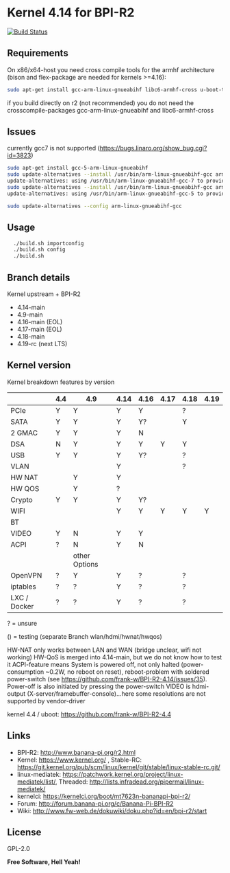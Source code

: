 # Kernel 4.14 for BPI-R2

[![Build Status](https://travis-ci.com/frank-w/BPI-R2-4.14.svg?branch=4.14-main)](https://travis-ci.com/frank-w/BPI-R2-4.14?branch=4.14-main)

## Requirements

On x86/x64-host you need cross compile tools for the armhf architecture (bison and flex-package are needed for kernels >=4.16):
```sh
sudo apt-get install gcc-arm-linux-gnueabihf libc6-armhf-cross u-boot-tools bc make gcc libc6-dev libncurses5-dev libssl-dev bison flex
```
if you build directly on r2 (not recommended) you do not need the crosscompile-packages gcc-arm-linux-gnueabihf and libc6-armhf-cross

## Issues
currently gcc7 is not supported (https://bugs.linaro.org/show_bug.cgi?id=3823)
```sh
sudo apt-get install gcc-5-arm-linux-gnueabihf
sudo update-alternatives --install /usr/bin/arm-linux-gnueabihf-gcc arm-linux-gnueabihf-gcc /usr/bin/arm-linux-gnueabihf-gcc-7  50
update-alternatives: using /usr/bin/arm-linux-gnueabihf-gcc-7 to provide /usr/bin/arm-linux-gnueabihf-gcc (arm-linux-gnueabihf-gcc) in auto mode
sudo update-alternatives --install /usr/bin/arm-linux-gnueabihf-gcc arm-linux-gnueabihf-gcc /usr/bin/arm-linux-gnueabihf-gcc-5  100
update-alternatives: using /usr/bin/arm-linux-gnueabihf-gcc-5 to provide /usr/bin/arm-linux-gnueabihf-gcc (arm-linux-gnueabihf-gcc) in auto mode

sudo update-alternatives --config arm-linux-gnueabihf-gcc
```

## Usage

```sh
  ./build.sh importconfig
  ./build.sh config
  ./build.sh
```

## Branch details

Kernel upstream + BPI-R2
* 4.14-main
* 4.9-main
* 4.16-main (EOL)
* 4.17-main (EOL)
* 4.18-main
* 4.19-rc (next LTS)

## Kernel version

Kernel breakdown features by version

|          | 4.4 | 4.9 | 4.14 | 4.16 | 4.17 | 4.18 | 4.19 |
|----------| --- | --- | --- | --- | --- | --- | --- |
| PCIe     |  Y  |  Y  |  Y  |  Y  |     |   ?  |    |
| SATA     |  Y  |  Y  |  Y  |  Y?  |     |  Y   |    |
| 2 GMAC   |  Y  |  Y  |  Y  |  N  |     |     |    |
| DSA      |  N  |  Y  |  Y  |  Y  |  Y  |   Y  |    |
| USB      |  Y  |  Y  |  Y  |  Y?  |     |  ?   |    |
| VLAN     |     |     |  Y  |     |     |  ?   |    |
| HW NAT   |     |  Y  |  Y |     |     |     |    |
| HW QOS   |     |  Y  |  ? |     |     |     |    |
| Crypto   |  Y  |  Y  |  Y  |  Y?  |     |     |    |
| WIFI     |     |     |  Y  |  Y |  Y  |   Y  |  Y  |
| BT       |     |     |     |     |     |     |    |
| VIDEO    |  Y  |  N  |  Y  |  Y  |     |     |    |
| ACPI |  ?  |  N  |  Y  |  N  |     |     |    |
||| other Options ||||     |    |
| OpenVPN  |  ?  |  Y  |  Y  |  ?  |     |   ?  |    |
| iptables |  ?  |  ?  |  Y  |  ?  |     |   ?  |    |
| LXC / Docker |  ?  |  ?  |  Y  |  ?  |     |  ?   |    |

? = unsure

() = testing (separate Branch wlan/hdmi/hwnat/hwqos)

HW-NAT only works between LAN and WAN (bridge unclear, wifi not working)
HW-QoS is merged into 4.14-main, but we do not know how to test it
ACPI-feature means System is powered off, not only halted (power-consumption ~0.2W, no reboot on reset), reboot-problem with soldered power-switch (see https://github.com/frank-w/BPI-R2-4.14/issues/35). Power-off is also initiated by pressing the power-switch
VIDEO is hdmi-output (X-server/framebuffer-console)...here some resolutions are not supported by vendor-driver

kernel 4.4 / uboot: https://github.com/frank-w/BPI-R2-4.4

## Links

* BPI-R2: http://www.banana-pi.org/r2.html
* Kernel: https://www.kernel.org/ , Stable-RC: https://git.kernel.org/pub/scm/linux/kernel/git/stable/linux-stable-rc.git/
* linux-mediatek: https://patchwork.kernel.org/project/linux-mediatek/list/, Threaded: http://lists.infradead.org/pipermail/linux-mediatek/
* kernelci: https://kernelci.org/boot/mt7623n-bananapi-bpi-r2/
* Forum: http://forum.banana-pi.org/c/Banana-Pi-BPI-R2
* Wiki: http://www.fw-web.de/dokuwiki/doku.php?id=en/bpi-r2/start

License
----

GPL-2.0

**Free Software, Hell Yeah!**
